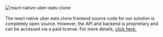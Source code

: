 ![react-native-uber-eats-clone](https://admin.ninjascode.com/wp-content/uploads/2025/01/2-scaled.webp) <br/> <br/>  The react native uber eats clone frontend source code for our solution is completely open source. However, the API and backend is proprietary and can be accessed via a paid license. For more details, <a href="https://enatega.com/?utm_source=github&utm_medium=repo&utm_campaign=lambert-react-native-uber-eats-clone" target="_blank">click here.</a> 
